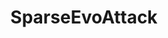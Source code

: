 ---
layout: page
title: SparseEvoAttack
description: Attack Against Deep Neural Network in Black-box settings
img: assets/img/project-img-2.jpg
redirect: https://sparseevoattack.github.io/
importance: 2
category: work
related_publications: Vo2022b
---